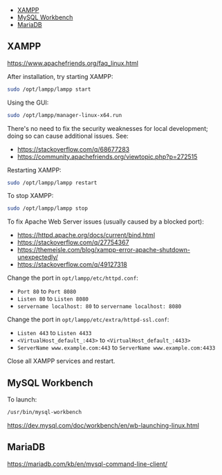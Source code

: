 - [XAMPP](#xampp)
- [MySQL Workbench](#mysql-workbench)
- [MariaDB](#mariadb)

## XAMPP

<https://www.apachefriends.org/faq_linux.html>

After installation, try starting XAMPP:

```sh
sudo /opt/lampp/lampp start
```

Using the GUI:

```sh
sudo /opt/lampp/manager-linux-x64.run
```

There's no need to fix the security weaknesses for local development; doing so can cause additional issues. See:

- <https://stackoverflow.com/q/68677283>
- <https://community.apachefriends.org/viewtopic.php?p=272515>

Restarting XAMPP:

```sh
sudo /opt/lampp/lampp restart
```

To stop XAMPP:

```sh
sudo /opt/lampp/lampp stop
```

To fix Apache Web Server issues (usually caused by a blocked port):

- <https://httpd.apache.org/docs/current/bind.html>
- <https://stackoverflow.com/q/27754367>
- <https://themeisle.com/blog/xampp-error-apache-shutdown-unexpectedly/>
- <https://stackoverflow.com/q/49127318>

Change the port in `opt/lampp/etc/httpd.conf`:

- `Port 80` to `Port 8080`
- `Listen 80` to `Listen 8080`
- `servername localhost: 80` to `servername localhost: 8080`

Change the port in `opt/lampp/etc/extra/httpd-ssl.conf`:

- `Listen 443` to `Listen 4433`
- `<VirtualHost_default_:443>` to `<VirtualHost_default_:4433>`
- `ServerName www.example.com:443` to `ServerName www.example.com:4433`

Close all XAMPP services and restart.

## MySQL Workbench

To launch:

```sh
/usr/bin/mysql-workbench
```

<https://dev.mysql.com/doc/workbench/en/wb-launching-linux.html>

## MariaDB

<https://mariadb.com/kb/en/mysql-command-line-client/>
